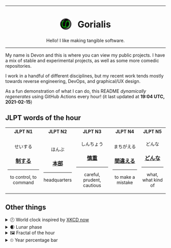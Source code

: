 ***

<h1 align="center">
<sub>
    <img src="readme/resources/avatar.png" height="36">
</sub>
&nbsp;
Gorialis
</h1>
<p align="center">
Hello! I like making tangible software.
</p>

***

My name is Devon and this is where you can view my public projects. I have a mix of stable and experimental projects, as well as some more comedic repositories.

I work in a handful of different disciplines, but my recent work tends mostly towards reverse engineering, DevOps, and graphical/UX design.

As a fun demonstration of what I can do, this README *dynamically regenerates* using GitHub Actions every hour! (it last updated at **19:04 UTC, 2021-02-15**)

<h2>JLPT words of the hour</h2>
<table>
    <tr>
        <th>JLPT N1</th>
        <th>JLPT N2</th>
        <th>JLPT N3</th>
        <th>JLPT N4</th>
        <th>JLPT N5</th>
    </tr>
    <tr>
        <td>
            <p align="center">せいする</p>
            <h3 align="center"><b><a href="https://jisho.org/search/%E5%88%B6%E3%81%99%E3%82%8B">制する</a></b></h3>
            <hr>
            <p align="center">to control,<wbr> to command</p>
        </td>
        <td>
            <p align="center">ほんぶ</p>
            <h3 align="center"><b><a href="https://jisho.org/search/%E6%9C%AC%E9%83%A8">本部</a></b></h3>
            <hr>
            <p align="center">headquarters</p>
        </td>
        <td>
            <p align="center">しんちょう</p>
            <h3 align="center"><b><a href="https://jisho.org/search/%E6%85%8E%E9%87%8D">慎重</a></b></h3>
            <hr>
            <p align="center">careful,<wbr> prudent,<wbr> cautious</p>
        </td>
        <td>
            <p align="center">まちがえる</p>
            <h3 align="center"><b><a href="https://jisho.org/search/%E9%96%93%E9%81%95%E3%81%88%E3%82%8B">間違える</a></b></h3>
            <hr>
            <p align="center">to make a mistake</p>
        </td>
        <td>
            <p align="center">どんな</p>
            <h3 align="center"><b><a href="https://jisho.org/search/%E3%81%A9%E3%82%93%E3%81%AA">どんな</a></b></h3>
            <hr>
            <p align="center">what,<wbr> what kind of</p>
        </td>
    </tr>
</table>

<h2>Other things</h2>
<details>
<summary>🕖  World clock inspired by <a href="https://xkcd.com/now">XKCD now</a></summary>

> <img src="generated/now.png" width="512">

</details>
<details>
<summary>🌒 Lunar phase</summary>

The moon is approximately 15.77% through its phase (Waxing Crescent).

</details>
<details>
<summary>&#x1f5bc; Fractal of the hour</summary>

> <img src="generated/fractal.png" width="512">

</details>
<details>
<summary>&#x23f2; Year percentage bar</summary>
<pre><code>2021 [██▁▁▁▁▁▁▁▁▁▁▁▁▁▁▁▁▁▁] 12.55%</code></pre>
</details>
